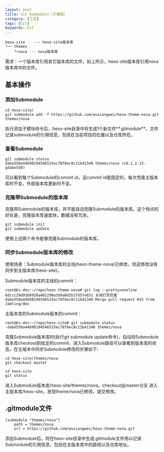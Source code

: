 ```yaml
---
layout: post
title: Git Submodule（子模组）
category: [工具]
tags: [Git]
keywords: Git
---
```


```
hexo-site    --- hexo-site版本库
└── themes
    └─nova --- nova版本库
```

需求：一个版本库引用其它版本库的文件。如上所示，hexo-site版本库引用nova版本库中的文件。


## 基本操作

### 添加Submodule

```
cd hexo-site/
git submodule add -f https://github.com/wuxiangwei/hexo-theme-nova.git themes/nova
```
执行添加子模块命令后，hexo-site目录中将生成1个新文件**.gitmodule**，文件记录submodule的引用信息，包括在当前项目的位置以及仓库所在。

### 查看Submodule

```
git submodule status 
dabe550a44b98194546515ec78f8ec8c11b41340 themes/nova (v0.1.2-13-gdabe550)
```
可以看到每个Submodule的commit id，这commit id是固定的，每次克隆主版本库时不变，外部版本库更新时不变。

### 克隆带Submodule的版本库

克隆带Submodule的版本库，并不能自动克隆Submodule的版本库。这个特点的好处是，克隆版本库速度快，数据没有冗余。

```
git submodule init
git submodule update
```
使用上述两个命令能够克隆Submodule的版本库。

### 同步Submodule版本库的修改

使用场景：Submodule版本库的主线(hexo-theme-nova)已修改，但这修改没有同步到主版本库(hexo-site)。

Submodule版本库的主线的commit：
```
root@bs-dev:~/repo/hexo-theme-nova# git log --pretty=oneline
6dccc29d93b0928a402290a3d9a0d2b1fd57e031 关闭打赏页面
dabe550a44b98194546515ec78f8ec8c11b41340 Merge pull request #15 from Jamling/dev
```

主版本库的Submodule版本的commit：
```
root@bs-dev:~/repo/hexo-site# git submodule status 
-dabe550a44b98194546515ec78f8ec8c11b41340 themes/nova
```

克隆Submodule版本库时(执行git submodule update命令)，自动将Submodule版本库checkout到给定的commit，进入Submodule路径可以查看到版本库的状态。在主版本中同步Submodule修改的步骤如下:

```
cd hexo-site/themes/nova
git checkout master

cd hexo-site
git status
```
进入Submodule版本库/hexo-site/themes/nova，checkout出master分支
进入主版本库/hexo-site，发现theme/nova已修改，提交修改。


## .gitmodule文件

```
[submodule "themes/nova"]
	path = themes/nova
	url = https://github.com/wuxiangwei/hexo-theme-nova.git
```
添加Submodule后，将在hexo-site目录中生成.gitmodule文件用以记录Submodule的引用信息，包括在主版本库中的路径以及仓库地址。


